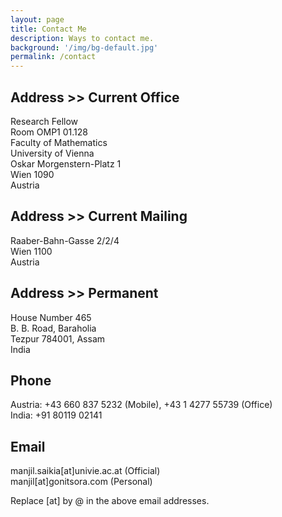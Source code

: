 ```yaml
---
layout: page
title: Contact Me
description: Ways to contact me.
background: '/img/bg-default.jpg'
permalink: /contact
---
```

## Address >> Current Office

Research Fellow  
Room OMP1 01.128  
Faculty of Mathematics  
University of Vienna  
Oskar Morgenstern-Platz 1  
Wien 1090  
Austria

## Address >> Current Mailing

Raaber-Bahn-Gasse 2/2/4  
Wien 1100  
Austria

## Address >> Permanent

House Number 465  
B. B. Road, Baraholia  
Tezpur 784001, Assam  
India

## Phone

Austria: +43 660 837 5232 (Mobile), +43 1 4277 55739 (Office)  
India: +91 80119 02141

## Email

manjil.saikia[at]univie.ac.at (Official)  
manjil[at]gonitsora.com (Personal)

Replace [at] by @ in the above email addresses.
